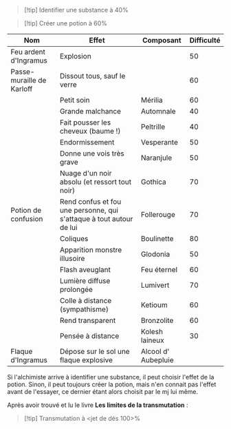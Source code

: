 > [!tip] Identifier une substance à 40%

> [!tip] Créer une potion à 60%

| Nom                       | Effet                                                               | Composant           | Difficulté |
| ------------------------- | ------------------------------------------------------------------- | ------------------- | ---------- |
| Feu ardent d'Ingramus     | Explosion                                                           |                     | 50         |
| Passe-muraille de Karloff | Dissout tous, sauf le verre                                         |                     | 60         |
|                           | Petit soin                                                          | Mérilia             | 60         |
|                           | Grande malchance                                                    | Automnale           | 40         |
|                           | Fait pousser les cheveux (baume !)                                  | Peltrille           | 40         |
|                           | Endormissement                                                      | Vesperante          | 50         |
|                           | Donne une vois très grave                                           | Naranjule           | 50         |
|                           | Nuage d'un noir absolu (et ressort tout noir)                       | Gothica             | 70         |
| Potion de confusion       | Rend confus et fou une personne, qui s'attaque à tout autour de lui | Follerouge          | 70         |
|                           | Coliques                                                            | Boulinette          | 80         |
|                           | Apparition monstre illusoire                                        | Glodonia            | 50         |
|                           | Flash aveuglant                                                     | Feu éternel         | 60         |
|                           | Lumière diffuse prolongée                                           | Lumivert            | 70         |
|                           | Colle à distance (sympathisme)                                      | Ketioum             | 60         |
|                           | Rend transparent                                                    | Bronzolite          | 60         |
|                           | Pensée à distance                                                   | Kolesh laineux      | 30         |
| Flaque d'Ingramus         | Dépose sur le sol une flaque explosive                              | Alcool d' Aubepluie |            |
Si l'alchimiste arrive à identifier une substance, il peut choisir l'effet de la potion. Sinon, il peut toujours créer la potion, mais n'en connait pas l'effet avant de l'essayer, ce dernier étant alors choisit par le mj lui même.

Après avoir trouvé et lu le livre **Les limites de la transmutation** :

> [!tip] Transmutation à <jet de dés 100>%